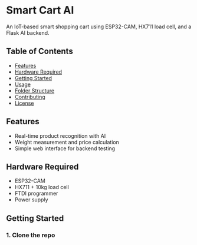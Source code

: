 # Smart Cart AI

An IoT-based smart shopping cart using ESP32-CAM, HX711 load cell, and a Flask AI backend.

## Table of Contents
- [Features](#features)
- [Hardware Required](#hardware-required)
- [Getting Started](#getting-started)
- [Usage](#usage)
- [Folder Structure](#folder-structure)
- [Contributing](#contributing)
- [License](#license)

## Features
- Real-time product recognition with AI
- Weight measurement and price calculation
- Simple web interface for backend testing

## Hardware Required
- ESP32-CAM
- HX711 + 10kg load cell
- FTDI programmer
- Power supply

## Getting Started

### 1. Clone the repo
